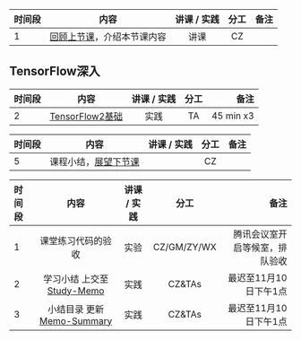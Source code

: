 |时间段 |  内容    | 讲课 / 实践     |  分工  |  备注       |
| :----- |  :--------:  |   :---------:    |    :-----:    | -----: |
|   1  |  [回顾上节课](../WW8/WW8-Plan.md)，介绍本节课内容     |  讲课    |     CZ     |      |

## TensorFlow深入

| 时间段 |       内容         | 讲课 / 实践 | 分工  | 备注 |
| :----- | :------------: | :---------: | :-----: | -----: |
|    2   | [TensorFlow2基础](TensorFlow2-basic.md)  |    实践     |  TA   |   45 min x3    |


|时间段  |  内容    | 讲课 / 实践  |  分工  |  备注       |
| :---  |  :------:  | :----:  |    :----:    | ---: |
|   5  |  课程小结，[展望下节课](../../Part2/WW10/WW10-Plan.md)       |     |  CZ |   |


|时间段     |  内容    | 讲课 / 实践     |  分工  | 备注       |
| :---      |   :----:    |   :----:    |    :----:    |       ---: |
|   1      | 课堂练习代码的验收     |  实验   |     CZ/GM/ZY/WX     |    腾讯会议室开启等候室，排队验收     |
|   2      | 学习小结 上交至[Study-Memo](../../../Memos/Study-Memo)    |  实践    |     CZ&TAs     |   最迟至11月10日下午1点      |
|   3      | 小结目录 更新 [Memo-Summary](../../../Memos/Memo-Summary)  |  实践    |     CZ&TAs     |   最迟至11月10日下午1点      |

